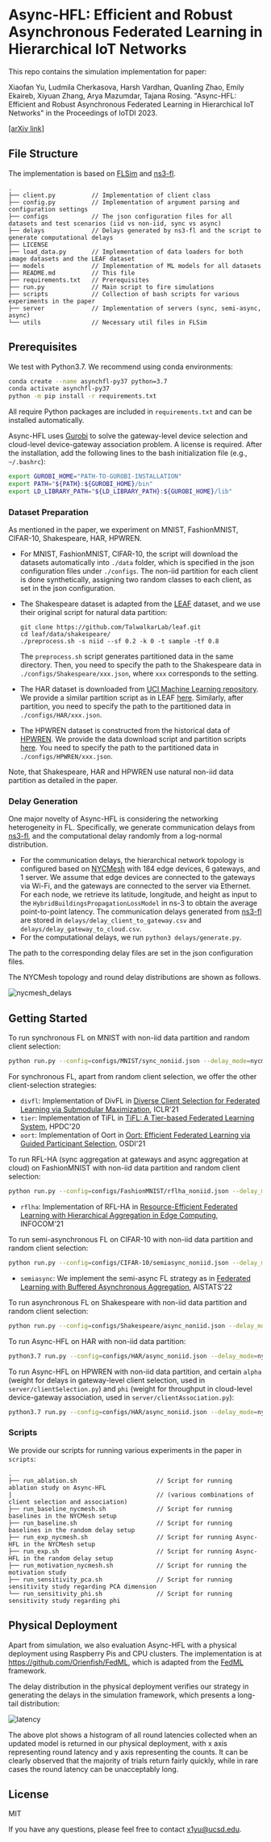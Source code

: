 # Async-HFL: Efficient and Robust Asynchronous Federated Learning in Hierarchical IoT Networks

This repo contains the simulation implementation for paper:

Xiaofan Yu, Ludmila Cherkasova, Harsh Vardhan, Quanling Zhao, Emily Ekaireb, Xiyuan Zhang, Arya Mazumdar, Tajana Rosing. "Async-HFL: Efficient and Robust Asynchronous Federated Learning in Hierarchical IoT Networks" in the Proceedings of IoTDI 2023.

 [[arXiv link]](https://arxiv.org/abs/2301.06646)

## File Structure

The implementation is based on [FLSim](https://github.com/iQua/flsim) and [ns3-fl](https://github.com/eekaireb/ns3-fl).

```
.
├── client.py          // Implementation of client class
├── config.py          // Implementation of argument parsing and configuration settings
├── configs            // The json configuration files for all datasets and test scenarios (iid vs non-iid, sync vs async)
├── delays             // Delays generated by ns3-fl and the script to generate computational delays
├── LICENSE
├── load_data.py       // Implementation of data loaders for both image datasets and the LEAF dataset
├── models             // Implementation of ML models for all datasets
├── README.md          // This file
├── requirements.txt   // Prerequisites
├── run.py             // Main script to fire simulations
├── scripts            // Collection of bash scripts for various experiments in the paper
├── server             // Implementation of servers (sync, semi-async, async)
└── utils              // Necessary util files in FLSim
```

## Prerequisites

We test with Python3.7. We recommend using conda environments:

```bash
conda create --name asynchfl-py37 python=3.7
conda activate asynchfl-py37
python -m pip install -r requirements.txt
```

All require Python packages are included in `requirements.txt` and can be installed automatically.

Async-HFL uses [Gurobi](https://www.gurobi.com/) to solve the gateway-level device selection and cloud-level device-gateway association problem. A license is required. After the installation, add the following lines to the bash initialization file (e.g., `~/.bashrc`):

```bash
export GUROBI_HOME="PATH-TO-GUROBI-INSTALLATION"
export PATH="${PATH}:${GUROBI_HOME}/bin"
export LD_LIBRARY_PATH="${LD_LIBRARY_PATH}:${GUROBI_HOME}/lib"
```

### Dataset Preparation

As mentioned in the paper, we experiment on MNIST, FashionMNIST, CIFAR-10, Shakespeare, HAR, HPWREN.

* For MNIST, FashionMNIST, CIFAR-10, the script will download the datasets automatically into `./data` folder, which is specified in the json configuration files under `./configs`. The non-iid partition for each client is done synthetically, assigning two random classes to each client, as set in the json configuration.

* The Shakespeare dataset is adapted from the [LEAF](https://github.com/TalwalkarLab/leaf) dataset, and we use their original script for natural data partition:

  ```
  git clone https://github.com/TalwalkarLab/leaf.git
  cd leaf/data/shakespeare/
  ./preprocess.sh -s niid --sf 0.2 -k 0 -t sample -tf 0.8
  ```

  The `preprocess.sh` script generates partitioned data in the same directory. Then, you need to specify the path to the Shakespeare data in `./configs/Shakespeare/xxx.json`, where `xxx` corresponds to the setting.

* The HAR dataset is downloaded from [UCI Machine Learning repository](https://archive.ics.uci.edu/ml/datasets/human+activity+recognition+using+smartphones). We provide a similar partition script as in LEAF [here](https://github.com/UCSD-SEELab/iot-dataset/tree/main/har). Similarly, after partition, you need to specify the path to the partitioned data in `./configs/HAR/xxx.json`.

* The HPWREN dataset is constructed from the historical data of [HPWREN](https://hpwren.ucsd.edu/). We provide the data download script and partition scripts [here](https://github.com/UCSD-SEELab/iot-dataset/tree/main/hpwren). You need to specify the path to the partitioned data in `./configs/HPWREN/xxx.json`.

Note, that Shakespeare, HAR and HPWREN use natural non-iid data partition as detailed in the paper.

### Delay Generation

One major novelty of Async-HFL is considering the networking heterogeneity in FL. Specifically, we generate communication delays from [ns3-fl](https://github.com/eekaireb/ns3-fl), and the computational delay randomly from a log-normal distribution. 

* For the communication delays, the hierarchical network topology is configured based on [NYCMesh](https://www.nycmesh.net/) with 184 edge devices, 6 gateways, and 1 server. We assume that edge devices are connected to the gateways via Wi-Fi, and the gateways are connected to the server via Ethernet. For each node, we retrieve its latitude, longitude, and height as input to the `HybridBuildingsPropagationLossModel` in ns-3 to obtain the average point-to-point latency. The  communication delays generated from [ns3-fl](https://github.com/eekaireb/ns3-fl) are stored in `delays/delay_client_to_gateway.csv` and `delays/delay_gateway_to_cloud.csv`.
* For the computational delays, we run `python3 delays/generate.py`.

The path to the corresponding delay files are set in the json configuration files.

The NYCMesh topology and round delay distributions are shown as follows.

![nycmesh_delays](./images/nycmesh_delays.png)

## Getting Started

To run synchronous FL on MNIST with non-iid data partition and random client selection:

```bash
python run.py --config=configs/MNIST/sync_noniid.json --delay_mode=nycmesh --selection=random
```

For synchronous FL, apart from random client selection, we offer the other client-selection strategies:

* `divfl`: Implementation of DivFL in [Diverse Client Selection for Federated Learning via Submodular Maximization](https://openreview.net/forum?id=nwKXyFvaUm), ICLR'21
* `tier`: Implementation of TiFL in [TiFL: A Tier-based Federated Learning System](https://dl.acm.org/doi/abs/10.1145/3369583.3392686), HPDC'20
* `oort`: Implementation of Oort in [Oort: Efficient Federated Learning via Guided Participant Selection](https://www.usenix.org/conference/osdi21/presentation/lai), OSDI'21

To run RFL-HA (sync aggregation at gateways and async aggregation at cloud) on FashionMNIST with non-iid data partition and random client selection:

```bash
python run.py --config=configs/FashionMNIST/rflha_noniid.json --delay_mode=nycmesh --selection=random
```

* `rflha`: Implementation of RFL-HA in [Resource-Efficient Federated Learning with Hierarchical Aggregation in Edge Computing](https://ieeexplore.ieee.org/document/9488756), INFOCOM'21

To run semi-asynchronous FL on CIFAR-10 with non-iid data partition and random client selection:

```bash
python run.py --config=configs/CIFAR-10/semiasync_noniid.json --delay_mode=nycmesh --selection=random
```

* `semiasync`: We implement the semi-async FL strategy as in [Federated Learning with Buffered Asynchronous Aggregation](https://proceedings.mlr.press/v151/nguyen22b/nguyen22b.pdf), AISTATS'22

To run asynchronous FL on Shakespeare with non-iid data partition and random client selection:

```bash
python run.py --config=configs/Shakespeare/async_noniid.json --delay_mode=nycmesh --selection=random
```

To run Async-HFL on HAR with non-iid data partition:

```bash
python3.7 run.py --config=configs/HAR/async_noniid.json --delay_mode=nycmesh --selection=coreset_v1 --association=gurobi_v1
```

To run Async-HFL on HPWREN with non-iid data partition, and certain `alpha` (weight for delays in gateway-level client selection, used in `server/clientSelection.py`) and `phi` (weight for throughput in cloud-level device-gateway association, used in `server/clientAssociation.py`):

```bash
python3.7 run.py --config=configs/HAR/async_noniid.json --delay_mode=nycmesh --selection=coreset_v1 --association=gurobi_v1 --cs_alpha=alpha --ca_phi=phi
```

### Scripts

We provide our scripts for running various experiments in the paper in `scripts`:

```
.
├── run_ablation.sh                      // Script for running ablation study on Async-HFL
|                                        // (various combinations of client selection and association)
├── run_baseline_nycmesh.sh              // Script for running baselines in the NYCMesh setup
├── run_baseline.sh                      // Script for running baselines in the random delay setup
├── run_exp_nycmesh.sh                   // Script for running Async-HFL in the NYCMesh setup
├── run_exp.sh                           // Script for running Async-HFL in the random delay setup
├── run_motivation_nycmesh.sh            // Script for running the motivation study
├── run_sensitivity_pca.sh               // Script for running sensitivity study regarding PCA dimension
└── run_sensitivity_phi.sh               // Script for running sensitivity study regarding phi
```

## Physical Deployment

Apart from simulation, we also evaluation Async-HFL with a physical deployment using Raspberry Pis and CPU clusters. The implementation is at https://github.com/Orienfish/FedML, which is adapted from the [FedML](https://github.com/FedML-AI/FedML) framework.

The delay distribution in the physical deployment verifies our strategy in generating the delays in the simulation framework, which presents a long-tail distribution:

![latency](./images/latency.png)

The above plot shows a histogram of all round latencies collected when an updated model is returned in our physical deployment, with x axis representing round latency and y axis representing the counts. It can be clearly observed that the majority of trials return fairly quickly, while in rare cases the round latency can be unacceptably long. 

## License

MIT

If you have any questions, please feel free to contact x1yu@ucsd.edu.
